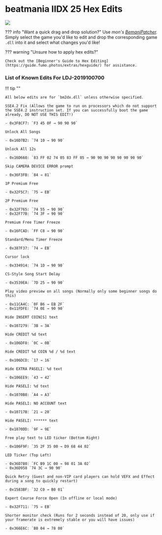# beatmania IIDX 25 Hex Edits

<img src="/img/iidx25/cb.png">
	
??? info "Want a quick drag and drop solution?"
	Use _mon's [BemaniPatcher](https://mon.im/bemanipatcher)._ Simply select the game you'd like to edit and drop the corresponding game `.dll` into it and select what changes you'd like!

??? warning "Unsure how to apply hex edits?"

	Check out the [Beginner's Guide to Hex Editing](https://guide.fumo.photos/extras/hexguide/) for assistance.

### List of Known Edits For LDJ-2019100700

!!! tip ""

	All below edits are for `bm2dx.dll` unless otherwise specified. 

	SSE4.2 Fix (Allows the game to run on processors which do not support the SSE4.2 instruction set. If you can successfully boot the game already, DO NOT USE THIS EDIT!)

	- 0x3F8CF7: `F3 45 0F → 90 90 90` 

	Unlock All Songs

	- 0x16D7B2: `74 10 → 90 90`

	Unlock All 12s

	- 0x16D660: `83 FF 02 74 05 83 FF 05 → 90 90 90 90 90 90 90 90`

	Skip CAMERA DEVICE ERROR prompt

	- 0x36F3FB: `84 → 81`

	1P Premium Free

	- 0x32F5C7: `75 → EB`

	2P Premium Free

	- 0x32F765: `74 55 → 90 90`
	- 0x32F77B: `74 3F → 90 90`

	Premium Free Timer Freeze

	- 0x16FCAD: `FF C8 → 90 90`

	Standard/Menu Timer Freeze

	- 0x387F37: `74 → EB`

	Cursor lock

	- 0x334914: `74 1D → 90 90`

	CS-Style Song Start Delay

	- 0x3539EA: `7D 25 → 90 90`

	Play video preview on all songs (Normally only some beginner songs do this)

	- 0x11CA4C: `0F B6 → EB 2F`
	- 0x11FDFE: `74 0E → 90 90`

	Hide INSERT COIN[S] text

	- 0x107279: `3B → 3A`

	Hide CREDIT %d text

	- 0x106DF8: `0C → 0B`

	Hide CREDIT %d COIN %d / %d text

	- 0x106DCD: `17 → 16`

	Hide EXTRA PASELI: %d text

	- 0x106EE9: `43 → 42`

	Hide PASELI: %d text

	- 0x1070B8: `A4 → A3`

	Hide PASELI: NO ACCOUNT text

	- 0x10717B: `21 → 20`

	Hide PASELI: ****** text

	- 0x1070DD: `9F → 9E`

	Free play text to LED ticker (Bottom Right)

	- 0x106F9F: `35 2F 35 00 → D9 68 44 02`

	LED Ticker (Top Left)

	- 0x36D780: `FC B9 1C 00 → 98 01 3A 02`
	- 0x36D958 `74 3C → 90 90`

	Quick Retry (Guest and non-VIP card players can hold VEFX and Effect during a song to quickly restart)

	- 0x1583BF: `32 C0 → B0 01`

	Expert Course Force Open (In offline or local mode)

	- 0x32F711: `75 → EB`

	Shorter monitor check (Runs for 2 seconds instead of 20, only use if your framerate is extremely stable or you will have issues)

	- 0x366E6C: `B0 04 → 78 00`


